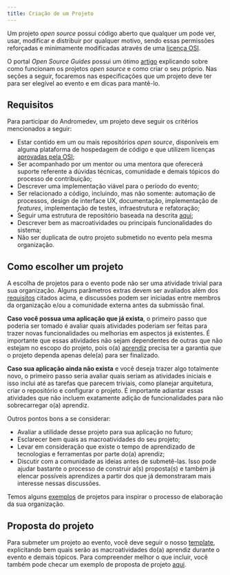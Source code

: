 ```yaml
---
title: Criação de um Projeto
---
```


Um projeto _open source_ possui código aberto que qualquer um pode ver, usar, modificar e distribuir por qualquer motivo, sendo essas permissões reforçadas e minimamente modificadas através de uma [licença OSI](https://opensource.org/licenses).

O portal _Open Source Guides_ possui um ótimo [artigo](https://opensource.guide/pt/starting-a-project/) explicando sobre como funcionam os projetos _open source_ e como criar o seu próprio. Nas seções a seguir, focaremos nas especificações que um projeto deve ter para ser elegível ao evento e em dicas para mantê-lo.

## Requisitos

Para participar do Andromedev, um projeto deve seguir os critérios mencionados a seguir:

- Estar contido em um ou mais repositórios _open source_, disponíveis em alguma plataforma de hospedagem de código e que utilizem licenças [aprovadas pela OSI](https://opensource.org/licenses);
- Ser acompanhado por um mentor ou uma mentora que oferecerá suporte referente a dúvidas técnicas, comunidade e demais tópicos do processo de contribuição;
- Descrever uma implementação viável para o período do evento;
- Ser relacionado a código, incluindo, mas não somente: automação de processos, design de interface UX, documentação, implementação de _features_, implementação de testes, infraestrutura e refatoração;
- Seguir uma estrutura de repositório baseada na descrita [aqui](repositorio);
- Descrever bem as macroatividades ou principais funcionalidades do sistema;
- Não ser duplicata de outro projeto submetido no evento pela mesma organização.

## Como escolher um projeto

A escolha de projetos para o evento pode não ser uma atividade trivial para sua organização. Alguns parâmetros extras devem ser avaliados além dos [requisitos](#requisitos) citados acima, e discussões podem ser iniciadas entre membros da organização e/ou a comunidade externa antes da submissão final.

**Caso você possua uma aplicação que já exista**, o primeiro passo que poderia ser tomado é avaliar quais atividades poderiam ser feitas para trazer novas funcionalidades ou melhorias em aspectos já existentes. É importante que essas atividades não sejam dependentes de outras que não estejam no escopo do projeto, pois o(a) [aprendiz](../../aprendiz) precisa ter a garantia que o projeto dependa apenas dele(a) para ser finalizado.

**Caso sua aplicação ainda não exista** e você deseja trazer algo totalmente novo, o primeiro passo seria avaliar quais seriam as atividades iniciais e isso inclui até as tarefas que parecem triviais, como planejar arquitetura, criar o repositório e configurar o projeto. É importante adiantar essas atividades que não incluem exatamente adição de funcionalidades para não sobrecarregar o(a) aprendiz.

Outros pontos bons a se considerar:

- Avaliar a utilidade desse projeto para sua aplicação no futuro;
- Esclarecer bem quais as macroatividades do seu projeto;
- Levar em consideração que existe o tempo de aprendizado de tecnologias e ferramentas por parte do(a) aprendiz;
- Discutir com a comunidade as ideias antes de submetê-las. Isso pode ajudar bastante o processo de construir a(s) proposta(s) e também já elencar possíveis aprendizes a partir dos que já demonstraram mais interesse nessas discussões.

Temos alguns [exemplos](exemplos) de projetos para inspirar o processo de elaboração da sua organização.

## Proposta do projeto

Para submeter um projeto ao evento, você deve seguir o nosso [template](proposta), explicitando bem quais serão as macroatividades do(a) aprendiz durante o evento e demais tópicos. Para compreender melhor o que incluir, você também pode checar um exemplo de proposta de projeto [aqui](proposta-exemplo).
